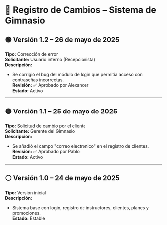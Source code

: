 # 📘 Registro de Cambios – Sistema de Gimnasio

## 🟢 Versión 1.2 – 26 de mayo de 2025
**Tipo:** Corrección de error  
**Solicitante:** Usuario interno (Recepcionista)  
**Descripción:**  
- Se corrigió el bug del módulo de login que permitía acceso con contraseñas incorrectas.  
**Revisión:** ✅ Aprobado por Alexander  
**Estado:** Activo

---

## 🟡 Versión 1.1 – 25 de mayo de 2025
**Tipo:** Solicitud de cambio por el cliente  
**Solicitante:** Gerente del Gimnasio  
**Descripción:**  
- Se añadió el campo "correo electrónico" en el registro de clientes.  
**Revisión:** ✅ Aprobado por Pablo  
**Estado:** Activo

---

## ⚪ Versión 1.0 – 24 de mayo de 2025
**Tipo:** Versión inicial  
**Descripción:**  
- Sistema base con login, registro de instructores, clientes, planes y promociones.  
**Estado:** Estable

